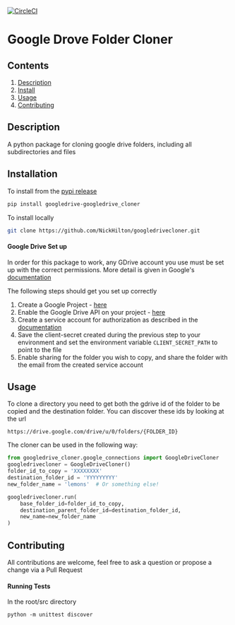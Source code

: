 [![CircleCI](https://circleci.com/gh/NickHilton/googledrivecloner.svg?style=svg)](https://circleci.com/gh/NickHilton/googledrivecloner)


Google Drove Folder Cloner
============




Contents
-----------
1. [Description](#Description)
2. [Install](#Installation)
3. [Usage](#Usage)
4. [Contributing](#contributing)

Description
-------------
A python package for cloning google drive folders, including all subdirectories and files

Installation
-------------

To install from the [pypi release](https://pypi.org/project/googledrive-cloner/)
```bash
pip install googledrive-googledrive_cloner
```

To install locally
```bash
git clone https://github.com/NickHilton/googledrivecloner.git
```

#### Google Drive Set up
In order for this package to work, any GDrive account you use must be set up with the correct permissions. More detail is given in Google's [documentation](https://cloud.google.com/apis/docs/getting-started)

The following steps should get you set up correctly

1. Create a Google Project - [here](https://console.cloud.google.com/projectcreate?previousPage=%2Fcloud-resource-manager%3ForganizationId%3D0%26project%3D%26folder%3D&organizationId=0)
2. Enable the Google Drive API on your project - [here](https://console.cloud.google.com/apis/library/drive.googleapis.com)
3. Create a service account for authorization as described in the [documentation](https://developers.google.com/identity/protocols/oauth2/service-account)
4. Save the client-secret created during the previous step to your environment and set the environment variable `CLIENT_SECRET_PATH` to point to the file
5. Enable sharing for the folder you wish to copy, and share the folder with the email from the created service account


Usage
-------------
To clone a directory you need to get both the gdrive id of the folder to be copied and the destination folder. You can discover these ids by looking at the url
```
https://drive.google.com/drive/u/0/folders/{FOLDER_ID}
```

The cloner can be used in the following way:
```python
from googledrive_cloner.google_connections import GoogleDriveCloner
googledrivecloner = GoogleDriveCloner()
folder_id_to_copy = 'XXXXXXXX'
destination_folder_id = 'YYYYYYYYY'
new_folder_name = 'lemons'  # Or something else!

googledrivecloner.run(
    base_folder_id=folder_id_to_copy, 
    destination_parent_folder_id=destination_folder_id, 
    new_name=new_folder_name
)
```


Contributing
-------------

All contributions are welcome, feel free to ask a question or propose a change via a Pull Request


#### Running Tests
In the root/src directory

```shell
python -m unittest discover
```


